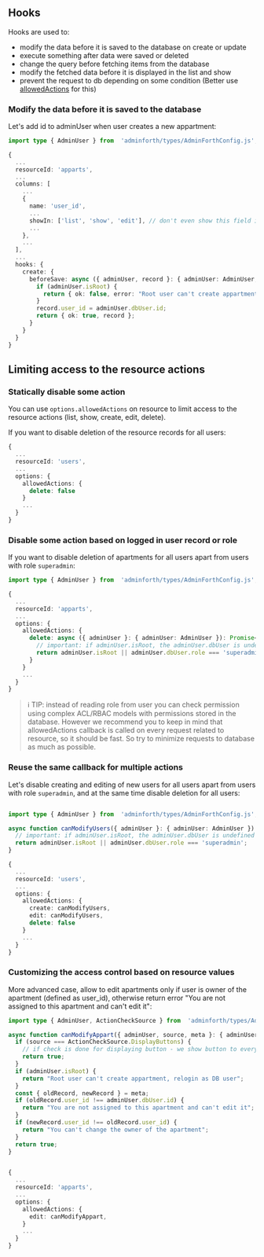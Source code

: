 





## Hooks

Hooks are used to:

- modify the data before it is saved to the database on create or update
- execute something after data were saved or deleted
- change the query before fetching items from the database
- modify the fetched data before it is displayed in the list and show
- prevent the request to db depending on some condition (Better use [allowedActions](#limiting-access-to-the-resource-actions) for this)

### Modify the data before it is saved to the database

Let's add id to adminUser when user creates a new appartment:

```ts
import type { AdminUser } from  'adminforth/types/AdminForthConfig.js';

{
  ...
  resourceId: 'apparts',
  ...
  columns: [
    ...
    {
      name: 'user_id',
      ...
      showIn: ['list', 'show', 'edit'], // don't even show this field in create
      ...
    },
    ...
  ],
  ...
  hooks: {
    create: {
      beforeSave: async ({ adminUser, record }: { adminUser: AdminUser, record: any }) => {
        if (adminUser.isRoot) {
          return { ok: false, error: "Root user can't create appartment, relogin as DB user" };
        }
        record.user_id = adminUser.dbUser.id;
        return { ok: true, record };
      }
    }
  }
}
```

## Limiting access to the resource actions


### Statically disable some action

You can use `options.allowedActions` on resource to limit access to the resource actions (list, show, create, edit, delete).

If you want to disable deletion of the resource records for all users:

```ts
{
  ...
  resourceId: 'users',
  ...
  options: {
    allowedActions: {
      delete: false
    }
    ...
  }
}
```

### Disable some action based on logged in user record or role

If you want to disable deletion of apartments for all users apart from users with role `superadmin`:

```ts
import type { AdminUser } from  'adminforth/types/AdminForthConfig.js';

{
  ...
  resourceId: 'apparts',
  ...
  options: {
    allowedActions: {
      delete: async ({ adminUser }: { adminUser: AdminUser }): Promise<boolean> => {
        // important: if adminUser.isRoot, the adminUser.dbUser is undefined
        return adminUser.isRoot || adminUser.dbUser.role === 'superadmin';
      }
    }
    ...
  }
}
```

> ℹ️ TIP: instead of reading role from user you can check permission using complex ACL/RBAC models with permissions stored in the database.
> However we recommend you to keep in mind that allowedActions callback is called on every request related to resource, so it should be fast.
> So try to minimize requests to database as much as possible.

### Reuse the same callback for multiple actions

Let's disable creating and editing of new users for all users apart from users with role `superadmin`, and at the same time disable deletion for all users:

```ts

import type { AdminUser } from  'adminforth/types/AdminForthConfig.js';

async function canModifyUsers({ adminUser }: { adminUser: AdminUser }): boolean {
  // important: if adminUser.isRoot, the adminUser.dbUser is undefined
  return adminUser.isRoot || adminUser.dbUser.role === 'superadmin';
}

{
  ...
  resourceId: 'users',
  ...
  options: {
    allowedActions: {
      create: canModifyUsers,
      edit: canModifyUsers,
      delete: false
    }
    ...
  }
}
```

### Customizing the access control based on resource values

More advanced case, allow to edit apartments only if user is owner of the apartment (defined as user_id), otherwise return error
"You are not assigned to this apartment and can't edit it":

```ts
import type { AdminUser, ActionCheckSource } from  'adminforth/types/AdminForthConfig.js';

async function canModifyAppart({ adminUser, source, meta }: { adminUser: AdminUser, meta: any, source: ActionCheckSource }): boolean {
  if (source === ActionCheckSource.DisplayButtons) {
    // if check is done for displaying button - we show button to everyone
    return true; 
  }
  if (adminUser.isRoot) {
    return "Root user can't create appartment, relogin as DB user"; 
  }
  const { oldRecord, newRecord } = meta;
  if (oldRecord.user_id !== adminUser.dbUser.id) {
    return "You are not assigned to this apartment and can't edit it";
  }
  if (newRecord.user_id !== oldRecord.user_id) {
    return "You can't change the owner of the apartment";
  }
  return true;
}


{
  ...
  resourceId: 'apparts',
  ...
  options: {
    allowedActions: {
      edit: canModifyAppart,
    }
    ...
  }
}
```